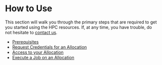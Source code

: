 # How to Use

This section will walk you through the primary steps that are required to get you started using the HPC resources. If, at any time, you have trouble, do not hesitate to [contact us](../../support.md).

* [Prerequisites](prerequisites.md)
* [Request Credentials for an Allocation](request-access.md)
* [Access to your Allocation](access-hpc.md)
* [Execute a Job on an Allocation](execute-a-job/)
